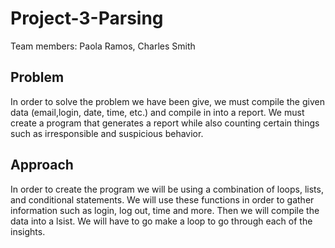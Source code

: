 # Project-3-Parsing
Team members: Paola Ramos, Charles Smith 

## Problem
In order to solve the problem we have been give, we must compile the given data (email,login, date, time, etc.) and compile in into a report.
We must create a program that generates a report while also counting certain things such as irresponsible and suspicious behavior.

## Approach
In order to create the program we will be using a combination of loops, lists, and conditional statements. We will use these functions in order to gather information such as login, log out, time and more. Then we will compile the data into a lsist.  We will have to go make a loop to go through each of the insights. 
